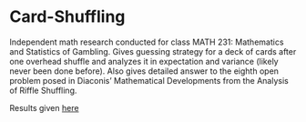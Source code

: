 # Card-Shuffling

Independent math research conducted for class MATH 231: Mathematics and Statistics of Gambling. Gives guessing strategy for a deck of cards after one overhead shuffle and analyzes it in expectation and variance (likely never been done before). Also gives detailed answer to the eighth open problem posed in Diaconis’ Mathematical Developments from the Analysis of Riffle Shuffling. 

Results given [here](https://github.com/AnavSood/Card-Shuffling/blob/master/Anav%20Sood%20-%20A%20Closer%20Look%20At%20Unravelling%20Shuffles.pdf)